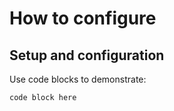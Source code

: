 # How to configure

## Setup and configuration

Use code blocks to demonstrate: 

```
code block here
```


